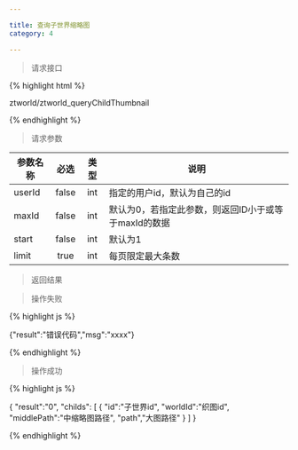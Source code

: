 ```yaml
---

title: 查询子世界缩略图
category: 4

---
```


> 请求接口

{% highlight html %}

ztworld/ztworld_queryChildThumbnail

{% endhighlight %}

> 请求参数

|参数名称			|必选		|类型		|说明									
|-------------------|:---------:|:---------:|--------------------------------------------
|userId				|false		|int		|指定的用户id，默认为自己的id
|maxId				|false		|int		|默认为0，若指定此参数，则返回ID小于或等于maxId的数据
|start				|false		|int		|默认为1		
|limit				|true		|int		|每页限定最大条数	


> 返回结果

> 操作失败

{% highlight js %}

{"result":"错误代码","msg":"xxxx"}

{% endhighlight %}

> 操作成功

{% highlight js %}

{
	"result":"0", 
	"childs":
	[
		{
			"id":"子世界id",
			"worldId":"织图id",
			"middlePath":"中缩略图路径",
			"path","大图路径"
		}
	]
}

{% endhighlight %}
